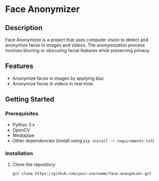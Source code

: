 # Face Anonymizer

## Description

Face Anonymizer is a project that uses computer vision to detect and anonymize faces in images and videos. The anonymization process involves blurring or obscuring facial features while preserving privacy.

## Features

- Anonymize faces in images by applying blur.
- Anonymize faces in videos in real-time.

## Getting Started

### Prerequisites

- Python 3.x
- OpenCV
- Mediapipe
- Other dependencies (install using `pip install -r requirements.txt`)

### Installation

1. Clone the repository:

   ```bash
   git clone https://github.com/your-username/face-anonymizer.git
